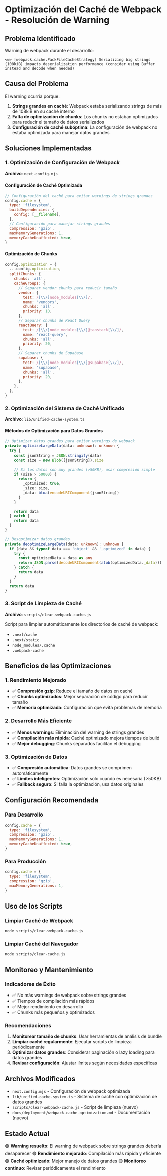 # Optimización del Caché de Webpack - Resolución de Warning

## Problema Identificado

Warning de webpack durante el desarrollo:

```
<w> [webpack.cache.PackFileCacheStrategy] Serializing big strings (108kiB) impacts deserialization performance (consider using Buffer instead and decode when needed)
```

## Causa del Problema

El warning ocurría porque:

1. **Strings grandes en caché**: Webpack estaba serializando strings de más de 108kiB en su caché interno
2. **Falta de optimización de chunks**: Los chunks no estaban optimizados para reducir el tamaño de datos serializados
3. **Configuración de caché subóptima**: La configuración de webpack no estaba optimizada para manejar datos grandes

## Soluciones Implementadas

### 1. Optimización de Configuración de Webpack

**Archivo**: `next.config.mjs`

#### Configuración de Caché Optimizada
```javascript
// Configuración del caché para evitar warnings de strings grandes
config.cache = {
  type: 'filesystem',
  buildDependencies: {
    config: [__filename],
  },
  // Configuración para manejar strings grandes
  compression: 'gzip',
  maxMemoryGenerations: 1,
  memoryCacheUnaffected: true,
}
```

#### Optimización de Chunks
```javascript
config.optimization = {
  ...config.optimization,
  splitChunks: {
    chunks: 'all',
    cacheGroups: {
      // Separar vendor chunks para reducir tamaño
      vendor: {
        test: /[\\/]node_modules[\\/]/,
        name: 'vendors',
        chunks: 'all',
        priority: 10,
      },
      // Separar chunks de React Query
      reactQuery: {
        test: /[\\/]node_modules[\\/]@tanstack[\\/]/,
        name: 'react-query',
        chunks: 'all',
        priority: 20,
      },
      // Separar chunks de Supabase
      supabase: {
        test: /[\\/]node_modules[\\/]@supabase[\\/]/,
        name: 'supabase',
        chunks: 'all',
        priority: 20,
      },
    },
  },
}
```

### 2. Optimización del Sistema de Caché Unificado

**Archivo**: `lib/unified-cache-system.ts`

#### Métodos de Optimización para Datos Grandes
```typescript
// Optimizar datos grandes para evitar warnings de webpack
private optimizeLargeData(data: unknown): unknown {
  try {
    const jsonString = JSON.stringify(data)
    const size = new Blob([jsonString]).size
    
    // Si los datos son muy grandes (>50KB), usar compresión simple
    if (size > 50000) {
      return {
        _optimized: true,
        _size: size,
        _data: btoa(encodeURIComponent(jsonString))
      }
    }
    
    return data
  } catch {
    return data
  }
}

// Desoptimizar datos grandes
private deoptimizeLargeData(data: unknown): unknown {
  if (data && typeof data === 'object' && '_optimized' in data) {
    try {
      const optimizedData = data as any
      return JSON.parse(decodeURIComponent(atob(optimizedData._data)))
    } catch {
      return data
    }
  }
  return data
}
```

### 3. Script de Limpieza de Caché

**Archivo**: `scripts/clear-webpack-cache.js`

Script para limpiar automáticamente los directorios de caché de webpack:
- `.next/cache`
- `.next/static`
- `node_modules/.cache`
- `.webpack-cache`

## Beneficios de las Optimizaciones

### 1. Rendimiento Mejorado
- ✅ **Compresión gzip**: Reduce el tamaño de datos en caché
- ✅ **Chunks optimizados**: Mejor separación de código para reducir tamaño
- ✅ **Memoria optimizada**: Configuración que evita problemas de memoria

### 2. Desarrollo Más Eficiente
- ✅ **Menos warnings**: Eliminación del warning de strings grandes
- ✅ **Compilación más rápida**: Caché optimizado mejora tiempos de build
- ✅ **Mejor debugging**: Chunks separados facilitan el debugging

### 3. Optimización de Datos
- ✅ **Compresión automática**: Datos grandes se comprimen automáticamente
- ✅ **Límites inteligentes**: Optimización solo cuando es necesaria (>50KB)
- ✅ **Fallback seguro**: Si falla la optimización, usa datos originales

## Configuración Recomendada

### Para Desarrollo
```javascript
config.cache = {
  type: 'filesystem',
  compression: 'gzip',
  maxMemoryGenerations: 1,
  memoryCacheUnaffected: true,
}
```

### Para Producción
```javascript
config.cache = {
  type: 'filesystem',
  compression: 'gzip',
  maxMemoryGenerations: 1,
}
```

## Uso de los Scripts

### Limpiar Caché de Webpack
```bash
node scripts/clear-webpack-cache.js
```

### Limpiar Caché del Navegador
```bash
node scripts/clear-cache.js
```

## Monitoreo y Mantenimiento

### Indicadores de Éxito
- ✅ No más warnings de webpack sobre strings grandes
- ✅ Tiempos de compilación más rápidos
- ✅ Mejor rendimiento en desarrollo
- ✅ Chunks más pequeños y optimizados

### Recomendaciones
1. **Monitorear tamaño de chunks**: Usar herramientas de análisis de bundle
2. **Limpiar caché regularmente**: Ejecutar scripts de limpieza periódicamente
3. **Optimizar datos grandes**: Considerar paginación o lazy loading para datos grandes
4. **Revisar configuración**: Ajustar límites según necesidades específicas

## Archivos Modificados

- `next.config.mjs` - Configuración de webpack optimizada
- `lib/unified-cache-system.ts` - Sistema de caché con optimización de datos grandes
- `scripts/clear-webpack-cache.js` - Script de limpieza (nuevo)
- `docs/deployment/webpack-cache-optimization.md` - Documentación (nuevo)

## Estado Actual

🟢 **Warning resuelto**: El warning de webpack sobre strings grandes debería desaparecer
🟢 **Rendimiento mejorado**: Compilación más rápida y eficiente
🟢 **Caché optimizado**: Mejor manejo de datos grandes
🟡 **Monitoreo continuo**: Revisar periódicamente el rendimiento
